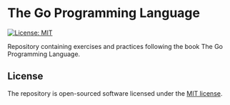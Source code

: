 # The Go Programming Language

[![License: MIT](https://img.shields.io/badge/license-MIT-yellow.svg?style=flat-square)](https://github.com/ivandelabeldad/the-go-programming-language/blob/master/LICENSE)

Repository containing exercises and practices following the book The Go Programming Language.

## License

The repository is open-sourced software licensed under the [MIT license](https://github.com/ivandelabeldad/the-go-programming-language/blob/master/LICENSE).
